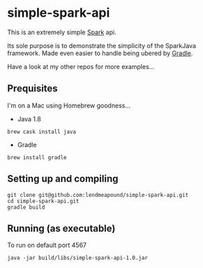 # simple-spark-api
This is an extremely simple [Spark](http://sparkjava.com/) api.

Its sole purpose is to demonstrate the simplicity of the SparkJava framework. Made even easier to handle being ubered by [Gradle](http://gradle.org/).

Have a look at my other repos for more examples...

## Prequisites
I'm on a Mac using Homebrew goodness...
* Java 1.8
```
brew cask install java
```
* Gradle
```
brew install gradle
```

## Setting up and compiling
```
git clone git@github.com:lendmeapound/simple-spark-api.git
cd simple-spark-api.git
gradle build
```
## Running (as executable)
To run on default port 4567
```
java -jar build/libs/simple-spark-api-1.0.jar
```
